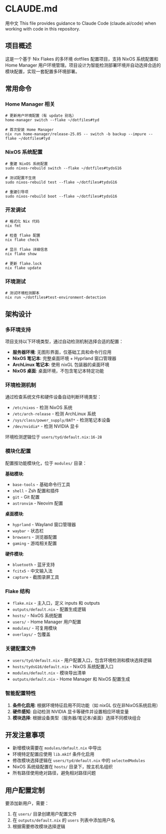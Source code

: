# CLAUDE.md

用中文
This file provides guidance to Claude Code (claude.ai/code) when working with code in this repository.

## 项目概述

这是一个基于 Nix Flakes 的多环境 dotfiles 配置项目，支持 NixOS 系统配置和 Home Manager 用户环境管理。项目设计为智能检测部署环境并自动选择合适的模块配置，实现一套配置多环境部署。

## 常用命令

### Home Manager 相关
```shell
# 更新用户环境配置（有 update 别名）
home-manager switch --flake ~/dotfiles#tyd

# 首次安装 Home Manager
nix run home-manager/release-25.05 -- switch -b backup --impure --flake ~/dotfiles#tyd
```

### NixOS 系统配置
```shell
# 重建 NixOS 系统配置
sudo nixos-rebuild switch --flake ~/dotfiles#tydsG16

# 测试配置不生效
sudo nixos-rebuild test --flake ~/dotfiles#tydsG16

# 重建引导项
sudo nixos-rebuild boot --flake ~/dotfiles#tydsG16
```

### 开发调试
```shell
# 格式化 Nix 代码
nix fmt

# 检查 flake 配置
nix flake check

# 显示 flake 详细信息
nix flake show

# 更新 flake.lock
nix flake update
```

### 环境测试
```shell
# 测试环境检测脚本
nix run ~/dotfiles#test-environment-detection
```

## 架构设计

### 多环境支持
项目支持以下环境类型，通过自动检测机制选择合适的配置：

- **服务器环境**: 无图形界面，仅基础工具和命令行应用
- **NixOS 笔记本**: 完整桌面环境 + Hyprland 窗口管理器
- **ArchLinux 笔记本**: 使用 nixGL 包装器的桌面环境
- **NixOS 桌面**: 桌面环境，不包含笔记本特定功能

### 环境检测机制
通过检查系统文件和硬件设备自动判断环境类型：
- `/etc/nixos` - 检测 NixOS 系统
- `/etc/arch-release` - 检测 ArchLinux 系统  
- `/sys/class/power_supply/BAT*` - 检测笔记本设备
- `/dev/nvidia*` - 检测 NVIDIA 显卡

环境检测逻辑位于 `users/tyd/default.nix:16-28`

### 模块化配置
配置按功能模块化，位于 `modules/` 目录：

**基础模块**:
- `base-tools` - 基础命令行工具
- `shell` - Zsh 配置和插件
- `git` - Git 配置
- `astronvim` - Neovim 配置

**桌面模块**:
- `hyprland` - Wayland 窗口管理器
- `waybar` - 状态栏
- `browsers` - 浏览器配置
- `gaming` - 游戏相关配置

**硬件模块**:
- `bluetooth` - 蓝牙支持
- `fcitx5` - 中文输入法
- `capture` - 截图录屏工具

### Flake 结构
- `flake.nix` - 主入口，定义 inputs 和 outputs
- `outputs/default.nix` - 配置生成逻辑
- `hosts/` - NixOS 系统配置
- `users/` - Home Manager 用户配置  
- `modules/` - 可复用模块
- `overlays/` - 包覆盖

### 关键配置文件
- `users/tyd/default.nix` - 用户配置入口，包含环境检测和模块选择逻辑
- `hosts/tydsG16/default.nix` - NixOS 系统配置入口
- `modules/default.nix` - 模块导出清单
- `outputs/default.nix` - Home Manager 和 NixOS 配置生成

### 智能配置特性
1. **条件化启用**: 根据环境特征启用不同功能（如 nixGL 仅在非NixOS系统启用）
2. **硬件感知**: 自动检测 NVIDIA 显卡等硬件并设置相应环境变量
3. **模块选择**: 根据设备类型（服务器/笔记本/桌面）选择不同模块组合

## 开发注意事项

- 新增模块需要在 `modules/default.nix` 中导出
- 环境特定配置应使用 `lib.mkIf` 条件化启用
- 修改模块选择逻辑在 `users/tyd/default.nix` 中的 `selectedModules`
- NixOS 系统级配置在 `hosts/` 目录下，按主机名组织
- 所有路径使用绝对路径，避免相对路径问题

## 用户配置定制

要添加新用户，需要：
1. 在 `users/` 目录创建用户配置文件
2. 在 `outputs/default.nix` 的 `users` 列表中添加用户名
3. 根据需要修改模块选择逻辑
